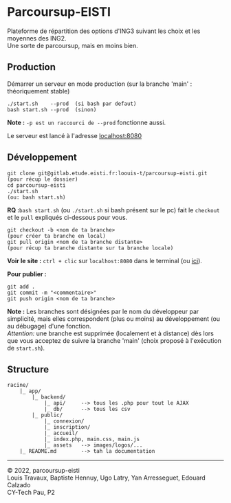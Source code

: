 # Parcoursup-EISTI

Plateforme de répartition des options d'ING3 suivant les choix et les moyennes des ING2.  
Une sorte de parcoursup, mais en moins bien.

## Production

Démarrer un serveur en mode production (sur la branche 'main' : théoriquement stable)

```
./start.sh    --prod  (si bash par defaut)
bash start.sh --prod  (sinon)
```

**Note :** ```-p est un raccourci de --prod``` fonctionne aussi.

Le serveur est lancé à l'adresse [localhost:8080](http://localhost:8080)
  
## Développement

```
git clone git@gitlab.etude.eisti.fr:loouis-t/parcoursup-eisti.git   (pour récup le dossier)
cd parcoursup-eisti
./start.sh                                                          (ou: bash start.sh)
```

**RQ :**```bash start.sh``` (ou ```./start.sh``` si bash présent sur le pc) fait le ```checkout``` et le ```pull``` expliqués ci-dessous pour vous.

```
git checkout -b <nom de ta branche>                                 (pour créer ta branche en local)
git pull origin <nom de ta branche distante>                        (pour récup ta branche distante sur ta branche locale)
```

**Voir le site :** ```ctrl + clic``` sur ```localhost:8080``` dans le terminal (ou [ici](http://localhost:8080)).
  
**Pour publier :**

```
git add .
git commit -m "<commentaire>"
git push origin <nom de ta branche>
```

**Note :** Les branches sont désignées par le nom du développeur par simplicité, mais elles correspondent (plus ou moins) au développement (ou au débugage) d'une fonction.  
*Attention:* une branche est supprimée (localement et à distance) dès lors que vous acceptez de suivre la branche 'main' (choix proposé à l'exécution de ```start.sh```).
  
## Structure

```
racine/
    |_ app/
        |_ backend/
            |_ api/     --> tous les .php pour tout le AJAX
            |_ db/      --> tous les csv
        |_ public/
            |_ connexion/
            |_ inscription/
            |_ accueil/
            |_ index.php, main.css, main.js
            |_ assets   --> images/logos/...
    |_ README.md        --> tah la documentation
```

---

© 2022, parcoursup-eisti  
Louis Travaux, Baptiste Hennuy, Ugo Latry, Yan Arresseguet, Edouard Calzado  
CY-Tech Pau, P2